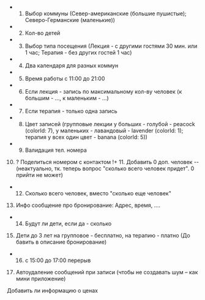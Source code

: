 + 1. Выбор коммуны (Север-американские (большие пушистые); Северо-Германские (маленькие))
+ 2. Кол-во детей
+ 3. Выбор типа посещения (Лекция - с другими гостями 30 мин. или 1 час; Терапия - без других гостей 1 час)
+ 4. Два календаря для разных коммун
+ 5. Время работы с 11:00 до 21:00
+ 6. Если лекция - запись по максимальному кол-ву человек (к большим - ..., к маленьким - ...)
+ 7. Если терапия - только одна запись
+ 8. Цвет записей (групповые лекции у больших - голубой - peacock (colorId: 7), у маленьких - лавандовый - lavender (colorId: 1); терапия у всех один цвет - banana (colorId: 5))
+ 9. Валидация тел. номера
10. ? Поделиться номером с контактом
!+ 11. Добавить 0 доп. человек  -- (неактуально, тк. теперь вопрос "сколько всего человек придет". 0 прийти не может)
+ 12. Сколько всего человек, вместо "сколько еще человек"
13. Инфо сообщение про бронирование: Адрес, время, ....
+ 14. Будут ли дети, если да - сколько
15. Дети до 3 лет на групповое - бесплатно, на терапию - платно (До бавить в описание бронирование)
+ 16. с 15:00 до 17:00 перерыв
17. Автоудаление сообщений при записи (чтобы не создавать шум – как мини приложение)

Добавить ли информацию о ценах